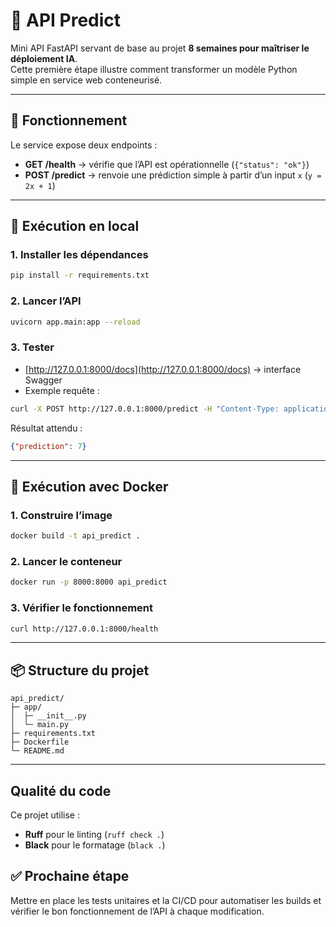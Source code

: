 # 🧠 API Predict

Mini API FastAPI servant de base au projet **8 semaines pour maîtriser le déploiement IA**.  
Cette première étape illustre comment transformer un modèle Python simple en service web conteneurisé.

---

## 🚀 Fonctionnement

Le service expose deux endpoints :
- **GET /health** → vérifie que l’API est opérationnelle (`{"status": "ok"}`)
- **POST /predict** → renvoie une prédiction simple à partir d’un input `x` (`y = 2x + 1`)

---

## 🧩 Exécution en local

### 1. Installer les dépendances
```bash
pip install -r requirements.txt
```

### 2. Lancer l’API
```bash
uvicorn app.main:app --reload
```

### 3. Tester
- [http://127.0.0.1:8000/docs](http://127.0.0.1:8000/docs) → interface Swagger  
- Exemple requête :
```bash
curl -X POST http://127.0.0.1:8000/predict -H "Content-Type: application/json" -d '{"x": 3}'
```

Résultat attendu :
```json
{"prediction": 7}
```

---

## 🐳 Exécution avec Docker

### 1. Construire l’image
```bash
docker build -t api_predict .
```

### 2. Lancer le conteneur
```bash
docker run -p 8000:8000 api_predict
```

### 3. Vérifier le fonctionnement
```bash
curl http://127.0.0.1:8000/health
```

---

## 📦 Structure du projet

```
api_predict/
├─ app/
│  ├─ __init__.py
│  └─ main.py
├─ requirements.txt
├─ Dockerfile
└─ README.md
```

---

## Qualité du code
Ce projet utilise :
- **Ruff** pour le linting (`ruff check .`)
- **Black** pour le formatage (`black .`)

## ✅ Prochaine étape
Mettre en place les tests unitaires et la CI/CD pour automatiser les builds et vérifier le bon fonctionnement de l’API à chaque modification.